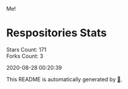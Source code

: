 Me!

# Respositories Stats
Stars Count: 171  
Forks Count: 3

2020-08-28 00:20:39  

This README is automatically generated by [🐰](https://github.com/rnitta/rnitta).
